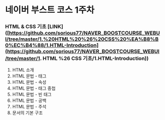 # 네이버 부스트 코스 1주차

### HTML & CSS 기초 [LINK]([https://github.com/sorious77/NAVER_BOOSTCOURSE_WEBUI/tree/master/1.%20HTML%20%26%20CSS%20%EA%B8%B0%EC%B4%88/1.HTML-Introduction](https://github.com/sorious77/NAVER_BOOSTCOURSE_WEBUI/tree/master/1. HTML %26 CSS 기초/1.HTML-Introduction))

1. HTML 소개
2. HTML 문법 - 태그
3. HTML 문법 - 속성
4. HTML 문법 - 태그 중첩
5. HTML 문법 - 빈 태그
6. HTML 문법 - 공백
7. HTML 문법 - 주석
8. 문서의 기본 구조

